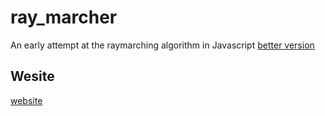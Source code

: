 # ray_marcher

An early attempt at the raymarching algorithm in Javascript [better version](https://github.com/GameDev46/fractal_raytracer)

## Wesite

[website](https://github.com/GameDev46/ray_macher)
